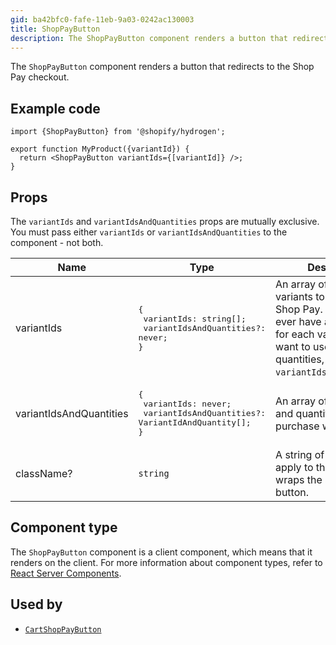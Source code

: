 ```yaml
---
gid: ba42bfc0-fafe-11eb-9a03-0242ac130003
title: ShopPayButton
description: The ShopPayButton component renders a button that redirects to the Shop Pay checkout.
---
```


The `ShopPayButton` component renders a button that redirects to the Shop Pay checkout.

## Example code

```tsx
import {ShopPayButton} from '@shopify/hydrogen';

export function MyProduct({variantId}) {
  return <ShopPayButton variantIds={[variantId]} />;
}
```

## Props

The `variantIds` and `variantIdsAndQuantities` props are mutually exclusive. You must pass either `variantIds` or `variantIdsAndQuantities` to the component - not both.

| Name                    | Type                                                                                             | Description                                                                                                                                                                                    |
| ----------------------- | ------------------------------------------------------------------------------------------------ | ---------------------------------------------------------------------------------------------------------------------------------------------------------------------------------------------- |
| variantIds              | <pre>{ <br> variantIds: string[]; <br> variantIdsAndQuantities?: never;<br>}</pre>               | An array of IDs of the variants to purchase with Shop Pay. This will only ever have a quantity of 1 for each variant. If you want to use other quantities, then use `variantIdsAndQuantities`. |
| variantIdsAndQuantities | <pre>{ <br> variantIds: never; <br> variantIdsAndQuantities?: VariantIdAndQuantity[];<br>}</pre> | An array of variant IDs and quantities to purchase with Shop Pay.                                                                                                                              |
| className?              | <code>string</code>                                                                              | A string of classes to apply to the `div` that wraps the Shop Pay button.                                                                                                                      |

## Component type

The `ShopPayButton` component is a client component, which means that it renders on the client. For more information about component types, refer to [React Server Components](https://shopify.dev/custom-storefronts/hydrogen/framework/react-server-components).

## Used by

- [`CartShopPayButton`](https://shopify.dev/api/hydrogen/components/cart/cartshoppaybutton)
